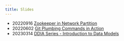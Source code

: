 ```yaml
---
title: Slides
---
```


- 20220916 [Zookeeper in Network Partition](https://langinteger.github.io/learning/zookeeper_network_partition/zookeeper_network_partition.html)
- 20220602 [Git Plumbing Commands in Action](https://langinteger.github.io/learning/git-in-action/git-in-action.html)
- 20230314 [DDIA Series - Introduction to Data Models](https://blog.langinteger.com/learning/data-models-and-query-languages/data-models-and-query-languages.html)
